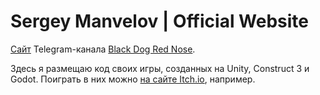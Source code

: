 # Sergey Manvelov | Official Website

[Сайт][1] Telegram-канала [Black Dog Red Nose][2].

Здесь я размещаю код своих игры, созданных на Unity, Construct 3 и Godot.
Поиграть в них можно [на сайте Itch.io][3], например.

[1]:	kawaiier.github.io
[2]:	https://t.me/blackdogrednose
[3]:	https://kawaiier.itch.io